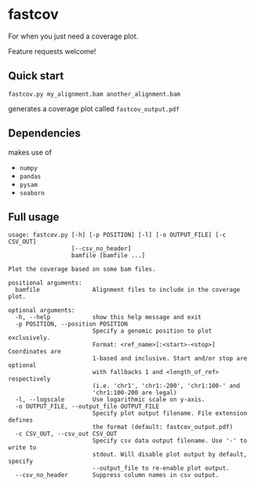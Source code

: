 # fastcov

For when you just need a coverage plot.

Feature requests welcome!

## Quick start
```
fastcov.py my_alignment.bam another_alignment.bam
```

generates a coverage plot called `fastcov_output.pdf`

## Dependencies
makes use of
* `numpy`
* `pandas`
* `pysam`
* `seaborn`

## Full usage
```
usage: fastcov.py [-h] [-p POSITION] [-l] [-o OUTPUT_FILE] [-c CSV_OUT]
                  [--csv_no_header]
                  bamfile [bamfile ...]

Plot the coverage based on some bam files.

positional arguments:
  bamfile               Alignment files to include in the coverage plot.

optional arguments:
  -h, --help            show this help message and exit
  -p POSITION, --position POSITION
                        Specify a genomic position to plot exclusively.
                        Format: <ref_name>[:<start>-<stop>] Coordinates are
                        1-based and inclusive. Start and/or stop are optional
                        with fallbacks 1 and <length_of_ref> respectively
                        (i.e. 'chr1', 'chr1:-200', 'chr1:100-' and
                        'chr1:100-200 are legal)
  -l, --logscale        Use logarithmic scale on y-axis.
  -o OUTPUT_FILE, --output_file OUTPUT_FILE
                        Specify plot output filename. File extension defines
                        the format (default: fastcov_output.pdf)
  -c CSV_OUT, --csv_out CSV_OUT
                        Specify csv data output filename. Use '-' to write to
                        stdout. Will disable plot output by default, specify
                        --output_file to re-enable plot output.
  --csv_no_header       Suppress column names in csv output.
```
